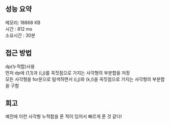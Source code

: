 
## 성능 요약
메모리: 18868 KB  
시간 : 812 ms  
소요시간 : 30분


## 접근 방법
dp(누적합)사용  
먼저 dp에 (1,1)과 (i,j)를 꼭짓점으로 가지는 사각형의 부분합을 저장  
모든 사각형을 for문으로 탐색하면서 (i,j)와 (k,l)을 꼭짓점으로 가지는 사각형의 부분합을 구함  


## 회고
예전에 이런 사각형 누적합을 푼 적이 있어서 빠르게 푼 것 같다!  

